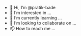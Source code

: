 - 👋 Hi, I’m @pratik-bade
- 👀 I’m interested in ...
- 🌱 I’m currently learning ...
- 💞️ I’m looking to collaborate on ...
- 📫 How to reach me ...

<!---
pratik-bade/pratik-bade is a ✨ special ✨ repository because its `README.md` (this file) appears on your GitHub profile.
You can click the Preview link to take a look at your changes.
--->
